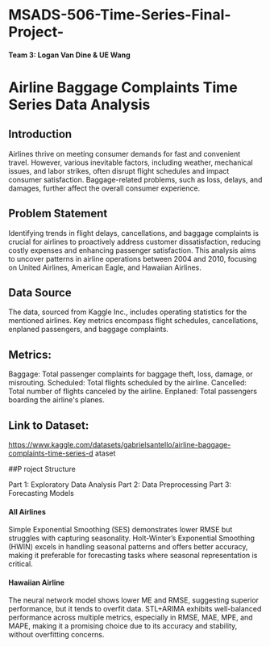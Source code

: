 # MSADS-506-Time-Series-Final-Project-

#### Team 3: Logan Van Dine & UE Wang

# Airline Baggage Complaints Time Series Data Analysis

## Introduction

Airlines thrive on meeting consumer demands for fast and convenient travel. However, various inevitable factors, including weather, mechanical issues, and labor strikes, often disrupt flight schedules and impact consumer satisfaction. Baggage-related problems, such as loss, delays, and damages, further affect the overall consumer experience.

## Problem Statement
Identifying trends in flight delays, cancellations, and baggage complaints is crucial for airlines to proactively address customer dissatisfaction, reducing costly expenses and enhancing passenger satisfaction. This analysis aims to uncover patterns in airline operations between 2004 and 2010, focusing on United Airlines, American Eagle, and Hawaiian Airlines.

## Data Source

The data, sourced from Kaggle Inc., includes operating statistics for the mentioned airlines. Key metrics encompass flight schedules, cancellations, enplaned passengers, and baggage complaints.

## Metrics:

Baggage: Total passenger complaints for baggage theft, loss, damage, or misrouting.
Scheduled: Total flights scheduled by the airline.
Cancelled: Total number of flights canceled by the airline.
Enplaned: Total passengers boarding the airline's planes.

## Link to Dataset:
https://www.kaggle.com/datasets/gabrielsantello/airline-baggage-complaints-time-series-d ataset

##P roject Structure

Part 1: Exploratory Data Analysis
Part 2: Data Preprocessing
Part 3: Forecasting Models

#### All Airlines

Simple Exponential Smoothing (SES) demonstrates lower RMSE but struggles with capturing seasonality. Holt-Winter’s Exponential Smoothing (HWIN) excels in handling seasonal patterns and offers better accuracy, making it preferable for forecasting tasks where seasonal representation is critical.

#### Hawaiian Airline

The neural network model shows lower ME and RMSE, suggesting superior performance, but it tends to overfit data. STL+ARIMA exhibits well-balanced performance across multiple metrics, especially in RMSE, MAE, MPE, and MAPE, making it a promising choice due to its accuracy and stability, without overfitting concerns.

